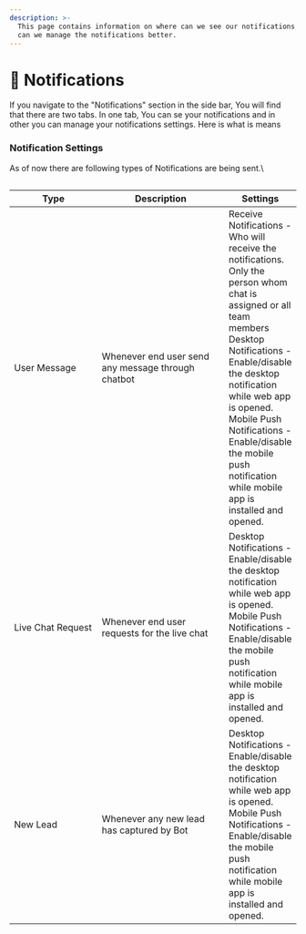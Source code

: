 ```yaml
---
description: >-
  This page contains information on where can we see our notifications and how
  can we manage the notifications better.
---
```


# 📖 Notifications

If you navigate to the "Notifications" section in the side bar, You will find that there are two tabs. In one tab, You can se your notifications and in other you can manage your notifications settings. Here is what is means

### Notification Settings

As of now there are following types of Notifications are being sent.\


<figure><img src="../../.gitbook/assets/1 – 98.png" alt=""><figcaption></figcaption></figure>

<table><thead><tr><th width="138">Type</th><th width="207">Description</th><th>Settings</th></tr></thead><tbody><tr><td>User Message</td><td>Whenever end user send any message through chatbot</td><td>Receive Notifications - Who will receive the notifications. Only the person whom chat is assigned or all team members<br>Desktop Notifications - Enable/disable the desktop notification while web app is opened.<br>Mobile Push Notifications - Enable/disable the mobile push notification while mobile app is installed and opened.</td></tr><tr><td>Live Chat Request</td><td>Whenever end user requests for the live chat</td><td>Desktop Notifications - Enable/disable the desktop notification while web app is opened.<br>Mobile Push Notifications - Enable/disable the mobile push notification while mobile app is installed and opened.</td></tr><tr><td>New Lead</td><td>Whenever any new lead has captured by Bot</td><td>Desktop Notifications - Enable/disable the desktop notification while web app is opened.<br>Mobile Push Notifications - Enable/disable the mobile push notification while mobile app is installed and opened.</td></tr></tbody></table>
